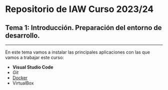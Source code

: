 # Repositorio de IAW Curso 2023/24
## Tema 1: Introducción. Preparación del entorno de desarrollo.
***
En este tema vamos a instalar las principales aplicaciones con las que vamos a trabajar este curso:
- **Visual Studio Code**
- *Git*
- [Docker](https://www.docker.com/)
- VirtualBox